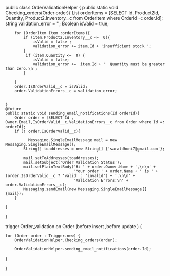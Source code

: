 public class OrderValidationHelper {
    public static void Checking_orders(Order order){
        List<OrderItem> orderItems = [SELECT Id, Product2Id, Quantity, Product2.Inventory__c from OrderItem where OrderId =: order.Id];
        string validation_error = '';
        Boolean isValid = true;
        
        
        for (OrderItem Item :orderItems){
            if (item.Product2.Inventory__c <=  0){
                isValid = false ;
                validation_error += item.Id + 'insufficient stock ';
            }
             if (item.Quantity <=  0) {
                isValid = false;
                validation_error +=  item.Id + '  Quantity must be greater than zero.\n';
            }
            
        }
        order.IsOrderValid__c = isValid;
        order.ValidationErrors__c = validation_error;
        
 
    }
    @future 
    public static void sending_email_notifications(Id orderId){
        Order order = [SELECT Id , Owner.Email,IsOrderValid__c,ValidationErrors__c from Order where Id =: orderId];
        if (! order.IsOrderValid__c){
            
              Messaging.SingleEmailMessage mail = new Messaging.SingleEmailMessage();
            String[] toaddresses = new String[] {'saratdhoni7@gmail.com'}; 

            mail.setToAddresses(toaddresses);
            mail.setSubject('Order Validation Status');
            mail.setPlainTextBody('Hi ' + order.Owner.Name + ',\n\n' +
                                  'Your order ' + order.Name + ' is ' + (order.IsOrderValid__c ? 'valid' : 'invalid') + '.\n\n' +
                                  'Validation Errors:\n' + order.ValidationErrors__c);
            Messaging.sendEmail(new Messaging.SingleEmailMessage[] {mail});
        }
        
    }
    

}




trigger Order_validation on Order (before insert ,before update ) {
    
    
    for (Order order : Trigger.new) {
        OrderValidationHelper.Checking_orders(order);
        
        OrderValidationHelper.sending_email_notifications(order.Id);
    
}

}

